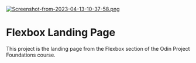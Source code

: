[![Screenshot-from-2023-04-13-10-37-58.png](https://i.postimg.cc/7L60WL32/Screenshot-from-2023-04-13-10-37-58.png)](https://postimg.cc/XrRrZ4Dj)
# Flexbox Landing Page

This project is the landing page from the Flexbox section of the Odin Project Foundations course.